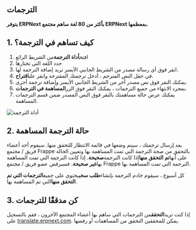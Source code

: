 ## الترجمات

**يتوفر ERPNext بأكثر من 80 لغة ساهم مجتمع ERPNext بمعظمها.**

## 1. كيف تساهم في الترجمة؟

1. افتح**أداة الترجمة**من الشريط الرائع
2. حدد اللغة التي تختارها
3. انقر فوق أي رسالة مصدر من الشريط الجانبي الأيسر تريد إضافة الترجمة لها.
4. في حقل النص المترجم ، أدخل ترجمتك المقترحة وانقر على**اقتراح**.
5. يمكنك النقر فوق نص مصدر آخر من الشريط الجانبي الأيسر وإضافة ترجمة أخرى.
6. بمجرد الانتهاء من جميع الترجمات ، يمكنك النقر فوق الزر**المساهمة في الترجمات**.
7. يمكنك عرض حالة مساهمتك بالنقر فوق النص المصدر ضمن قسم الترجمات المساهمة.

![أداة الترجمة](https://docs.erpnext.com/files/translation_tool.gif)

## 2. حالة الترجمة المساهمة

بعد إرسال ترجمتك ، سيتم وضعها في قائمة الانتظار للتحقق منها. سيقوم أحد أعضاء فريق / مجتمع Frappe بالتحقق من صحة الترجمة التي تمت المساهمة بها وتعيين الحالة على أنها**تم التحقق منها**إذا كانت الترجمة**صحيحة**. إذا كانت الترجمة التي تمت المساهمة بها**غير صحيحة**، فسيرفض عضو فريق / مجتمع Frappe الترجمة التي تمت المساهمة بها.

كل أسبوع ، سيقوم خادم الترجمة بإنشاء**طلب سحب**يحتوي على جميع**الترجمات التي تم التحقق منها**التي تم المساهمة بها.

## 3. كن مدققًا للترجمات

إذا كنت تريد**التحقق**من الترجمات التي ساهم بها أعضاء المجتمع الآخرون ، فقم بالتسجيل على [translate.erpnext.com](https://translate.erpnext.com/). يمكن للمحققين التحقق من المساهمات أو رفضها.